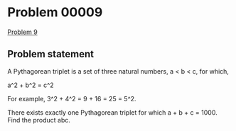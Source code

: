 # Problem 00009

[Problem 9](https://projecteuler.net/problem=9)

## Problem statement
A Pythagorean triplet is a set of three natural numbers, a < b < c, for which,

   a^2 + b^2 = c^2
   
For example, 3^2 + 4^2 = 9 + 16 = 25 = 5^2.

There exists exactly one Pythagorean triplet for which a + b + c = 1000.
Find the product abc.
